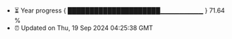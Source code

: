 - ⏳ Year progress { █████████████████████▁▁▁▁▁▁▁▁▁ } 71.64 %
- ⏰ Updated on Thu, 19 Sep 2024 04:25:38 GMT

